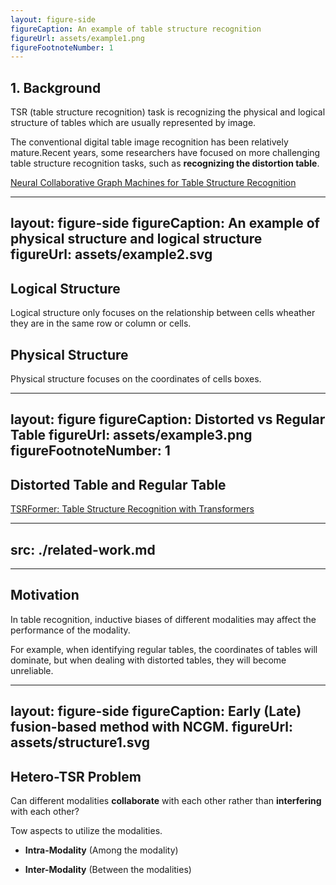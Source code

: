 ```yaml
---
layout: figure-side
figureCaption: An example of table structure recognition
figureUrl: assets/example1.png
figureFootnoteNumber: 1
---
```


## 1. Background

TSR (table structure recognition) task is recognizing the physical and logical structure of tables which are usually represented by image. 

The conventional digital table image recognition has been relatively mature.Recent years, some researchers have focused on more challenging table structure recognition tasks, such as **recognizing the distortion table**.

<Footnotes separator>
  <Footnote :number=1><a href="https://arxiv.org/abs/2111.13359" rel="noreferrer" target="_blank">Neural Collaborative Graph Machines for Table Structure Recognition</a></Footnote>
</Footnotes>

---
layout: figure-side
figureCaption: An example of physical structure and logical structure
figureUrl: assets/example2.svg
---

## Logical Structure

Logical structure only focuses on the relationship between cells wheather they are in the same row or column or cells.

## Physical Structure

Physical structure focuses on the coordinates of cells boxes.

---
layout: figure
figureCaption: Distorted vs Regular Table
figureUrl: assets/example3.png
figureFootnoteNumber: 1
---

## Distorted Table and Regular Table

<Footnotes separator>
  <Footnote :number=1><a href="https://arxiv.org/abs/2208.04921" rel="noreferrer" target="_blank">TSRFormer: Table Structure Recognition with Transformers</a></Footnote>
</Footnotes>

---
src: ./related-work.md
---

---

## Motivation

In table recognition, inductive biases of different modalities may affect the performance of the modality. 

For example, when identifying regular tables, the coordinates of tables will dominate, but when dealing with distorted tables, they will become unreliable.

---
layout: figure-side
figureCaption: Early (Late) fusion-based method with NCGM.
figureUrl: assets/structure1.svg
---

## Hetero-TSR Problem

Can different modalities **collaborate** with each other rather than **interfering** with each other?

Tow aspects to utilize the modalities.

- **Intra-Modality** (Among the modality)

- **Inter-Modality** (Between the modalities)